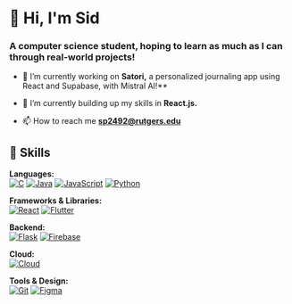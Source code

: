 <h1 align="left">👋 Hi, I'm Sid</h1>
<h3 align="left">A computer science student, hoping to learn as much as I can through real-world projects!</h3>

-  🧠 I’m currently working on **Satori,** a personalized journaling app using React and Supabase, with Mistral AI!**

- 🌱 I’m currently building up my skills in **React.js.**

- 📫 How to reach me **sp2492@rutgers.edu**

## 🔧 Skills

**Languages:**  
[![C](https://img.shields.io/badge/C-00599C?style=for-the-badge&logo=c&logoColor=white)](https://isocpp.org/) [![Java](https://img.shields.io/badge/Java-007396?style=for-the-badge&logo=java&logoColor=white)](https://www.java.com/) [![JavaScript](https://img.shields.io/badge/JavaScript-F7DF1E?style=for-the-badge&logo=javascript&logoColor=black)](https://developer.mozilla.org/en-US/docs/Web/JavaScript) [![Python](https://img.shields.io/badge/Python-3776AB?style=for-the-badge&logo=python&logoColor=white)](https://www.python.org/)  

**Frameworks & Libraries:**  
[![React](https://img.shields.io/badge/React-20232A?style=for-the-badge&logo=react&logoColor=61DAFB)](https://reactjs.org/) [![Flutter](https://img.shields.io/badge/Flutter-02569B?style=for-the-badge&logo=flutter&logoColor=white)](https://flutter.dev/)  

**Backend:**  
[![Flask](https://img.shields.io/badge/Flask-000000?style=for-the-badge&logo=flask&logoColor=white)](https://flask.palletsprojects.com/) [![Firebase](https://img.shields.io/badge/Firebase-FFCA28?style=for-the-badge&logo=firebase&logoColor=white)](https://firebase.google.com/)  

**Cloud:**  
[![Cloud](https://img.shields.io/badge/AWS-232F3E?style=for-the-badge&logo=amazonaws&logoColor=white)](https://aws.amazon.com/)  

**Tools & Design:**  
[![Git](https://img.shields.io/badge/Git-F05032?style=for-the-badge&logo=git&logoColor=white)](https://git-scm.com/) [![Figma](https://img.shields.io/badge/Figma-F24E1E?style=for-the-badge&logo=figma&logoColor=white)](https://www.figma.com/)




